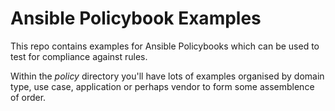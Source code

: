 
# Ansible Policybook Examples

This repo contains examples for Ansible Policybooks which can be used to test for compliance against rules.

Within the *policy* directory you'll have lots of examples organised by domain type, use case, application or perhaps vendor to form some assemblence of order.


